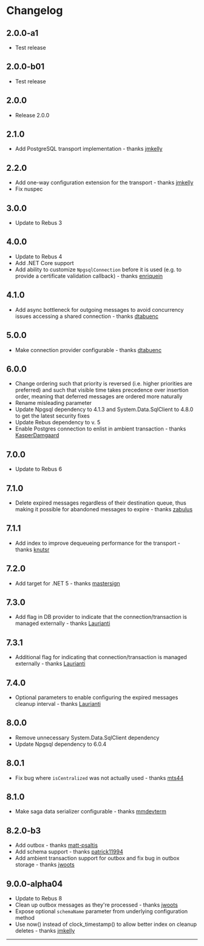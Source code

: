 # Changelog

## 2.0.0-a1
* Test release

## 2.0.0-b01
* Test release

## 2.0.0
* Release 2.0.0

## 2.1.0
* Add PostgreSQL transport implementation - thanks [jmkelly]

## 2.2.0
* Add one-way configuration extension for the transport - thanks [jmkelly]
* Fix nuspec

## 3.0.0
* Update to Rebus 3

## 4.0.0
* Update to Rebus 4
* Add .NET Core support
* Add ability to customize `NpgsqlConnection` before it is used (e.g. to provide a certificate validation callback) - thanks [enriquein]

## 4.1.0
* Add async bottleneck for outgoing messages to avoid concurrency issues accessing a shared connection - thanks [dtabuenc]

## 5.0.0
* Make connection provider configurable - thanks [dtabuenc]

## 6.0.0
* Change ordering such that priority is reversed (i.e. higher priorities are preferred) and such that visible time takes precedence over insertion order, meaning that deferred messages are ordered more naturally
* Rename misleading parameter
* Update Npgsql dependency to 4.1.3 and System.Data.SqlClient to 4.8.0 to get the latest security fixes
* Update Rebus dependency to v. 5
* Enable Postgres connection to enlist in ambient transaction - thanks [KasperDamgaard]

## 7.0.0
* Update to Rebus 6

## 7.1.0
* Delete expired messages regardless of their destination queue, thus making it possible for abandoned messages to expire - thanks [zabulus]

## 7.1.1
* Add index to improve dequeueing performance for the transport - thanks [knutsr]

## 7.2.0
* Add target for .NET 5 - thanks [mastersign]

## 7.3.0
* Add flag in DB provider to indicate that the connection/transaction is managed externally - thanks [Laurianti]

## 7.3.1
* Additional flag for indicating that connection/transaction is managed externally - thanks [Laurianti]

## 7.4.0
* Optional parameters to enable configuring the expired messages cleanup interval - thanks [Laurianti]

## 8.0.0
* Remove unnecessary System.Data.SqlClient dependency
* Update Npgsql dependency to 6.0.4

## 8.0.1
* Fix bug where `isCentralized` was not actually used - thanks [mts44]

## 8.1.0
* Make saga data serializer configurable - thanks [mmdevterm]

## 8.2.0-b3
* Add outbox - thanks [matt-psaltis]
* Add schema support - thanks [patrick11994]
* Add ambient transaction support for outbox and fix bug in outbox storage - thanks [jwoots]

## 9.0.0-alpha04
* Update to Rebus 8
* Clean up outbox messages as they're processed - thanks [jwoots] 
* Expose optional `schemaName` parameter from underlying configuration method
* Use now() instead of clock_timestamp() to allow better index on cleanup deletes - thanks [jmkelly]

---

[dtabuenc]: https://github.com/dtabuenc
[enriquein]: https://github.com/enriquein
[jmkelly]: https://github.com/jmkelly
[jwoots]: https://github.com/jwoots
[KasperDamgaard]: https://github.com/KasperDamgaard
[knutsr]: https://github.com/knutsr
[Laurianti]: https://github.com/Laurianti
[mastersign]: https://github.com/mastersign
[matt-psaltis]: https://github.com/matt-psaltis
[mmdevterm]: https://github.com/mmdevterm
[mts44]: https://github.com/mts44
[patrick11994]: https://github.com/patrick11994
[zabulus]: https://github.com/zabulus
